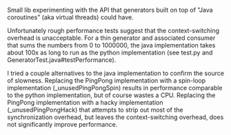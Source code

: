 Small lib experimenting with the API that generators built on top of "Java coroutines" (aka virtual threads) could have.

Unfortunately rough performance tests suggest that the context-switching overhead is unacceptable. For a thin generator and associated consumer that sums the numbers from 0 to 1000000, the java implementation takes about 100x as long to run as the python implementation (see test.py and GeneratorTest.java#testPerformance).

I tried a couple alternatives to the java implementation to confirm the source of slowness. Replacing the PingPong implementation with a spin-loop implementation (\_unusedPingPongSpin) results in performance comparable to the python implementation, but of course wastes a CPU. Replacing the PingPong implementation with a hacky implementation (\_unusedPingPongHack) that attempts to strip out most of the synchronization overhead, but leaves the context-switching overhead, does not significantly improve performance.
